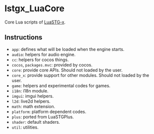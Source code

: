 # lstgx_LuaCore

Core Lua scripts of [LuaSTG-x](https://github.com/Xrysnow/LuaSTG-x).

## Instructions

- `app`: defines what will be loaded when the engine starts.
- `audio`: helpers for audio engine.
- `cc`: helpers for cocos things.
- `cocos`, `packages.mvc`: provided by cocos.
- `core`: provide core APIs. Should not loaded by the user.
- `core_x`: provide support for other modules. Should not loaded by the user.
- `game`: helpers and experimental codes for games.
- `i18n`: i18n module.
- `imgui`: imgui helpers.
- `l2d`: live2d helpers.
- `math`: math extension.
- `platform`: platform dependent codes.
- `plus`: ported from LuaSTGPlus.
- `shader`: default shaders.
- `util`: utilities.
